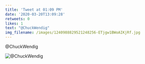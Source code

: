 ```yaml
---
title: 'Tweet at 01:09 PM'
date: '2020-03-20T13:09:28'
retweets: 0
likes: 1
text: "@ChuckWendig"
img_filename: /images/1240988829521248256-ETjgw1BWoAIKjRf.jpg
---
```

@ChuckWendig

![@ChuckWendig](/images/1240988829521248256-ETjgw1BWoAIKjRf.jpg "@ChuckWendig")